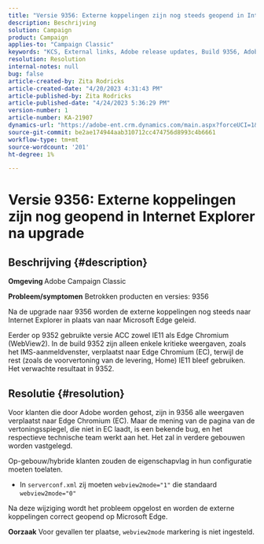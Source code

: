 ```yaml
---
title: "Versie 9356: Externe koppelingen zijn nog steeds geopend in Internet Explorer na upgrade"
description: Beschrijving
solution: Campaign
product: Campaign
applies-to: "Campaign Classic"
keywords: "KCS, External links, Adobe release updates, Build 9356, Adobe Build Updates "
resolution: Resolution
internal-notes: null
bug: false
article-created-by: Zita Rodricks
article-created-date: "4/20/2023 4:31:43 PM"
article-published-by: Zita Rodricks
article-published-date: "4/24/2023 5:36:29 PM"
version-number: 1
article-number: KA-21907
dynamics-url: "https://adobe-ent.crm.dynamics.com/main.aspx?forceUCI=1&pagetype=entityrecord&etn=knowledgearticle&id=7c33d5cf-98df-ed11-a7c7-6045bd006268"
source-git-commit: be2ae174944aab310712cc474756d8993c4b6661
workflow-type: tm+mt
source-wordcount: '201'
ht-degree: 1%

---
```


# Versie 9356: Externe koppelingen zijn nog geopend in Internet Explorer na upgrade

## Beschrijving {#description}

<b>Omgeving </b>
Adobe Campaign Classic

<b>Probleem/symptomen</b>
Betrokken producten en versies: 9356

Na de upgrade naar 9356 worden de externe koppelingen nog steeds naar Internet Explorer in plaats van naar Microsoft Edge geleid.

Eerder op 9352 gebruikte versie ACC zowel IE11 als Edge Chromium (WebView2). In de build 9352 zijn alleen enkele kritieke weergaven, zoals het IMS-aanmeldvenster, verplaatst naar Edge Chromium (EC), terwijl de rest (zoals de voorvertoning van de levering, Home) IE11 bleef gebruiken. Het verwachte resultaat in 9352.




## Resolutie {#resolution}


Voor klanten die door Adobe worden gehost, zijn in 9356 alle weergaven verplaatst naar Edge Chromium (EC). Maar de mening van de pagina van de vertoningsspiegel, die niet in EC laadt, is een bekende bug, en het respectieve technische team werkt aan het. Het zal in verdere gebouwen worden vastgelegd.

Op-gebouw/hybride klanten zouden de eigenschapvlag in hun configuratie moeten toelaten.

- In `serverconf.xml` zij moeten `webview2mode="1"` die standaard `webview2mode="0"`


Na deze wijziging wordt het probleem opgelost en worden de externe koppelingen correct geopend op Microsoft Edge.

<b>Oorzaak</b>
Voor gevallen ter plaatse, `webview2mode` markering is niet ingesteld.



